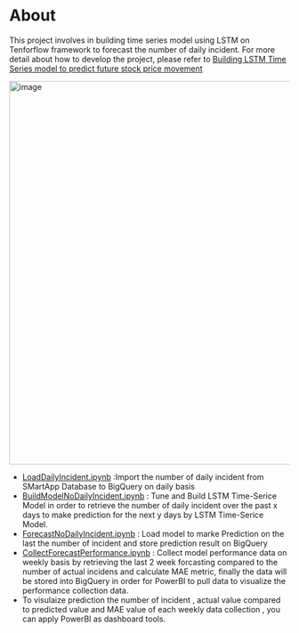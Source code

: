 # About
This project involves in building time series model using LSTM on Tenforflow framework to forecast the number of daily incident.
For more detail about how to develop the project, please refer to  [Building LSTM Time Series model to predict future stock price movement](https://github.com/technqvi/TimeSeriesML-FinMarket/tree/main/forecast-asset%20-price-movement-LSTM-TimeSeries)

<img width="689" alt="image" src="https://github.com/technqvi/SMart-AI/assets/38780060/45bdd3db-bbd9-418e-8b1c-036250f0b020">




* [LoadDailyIncident.ipynb](https://github.com/technqvi/SMart-AI/blob/main/DailyIncidentForecast/LoadDailyIncident.ipynb ) :Import the number of daily incident from SMartApp Database  to BigQuery on daily basis
* [BuildModelNoDailyIncident.ipynb](https://github.com/technqvi/SMart-AI/blob/main/DailyIncidentForecast/BuildModelNoDailyIncident.ipynb) : Tune and Build LSTM  Time-Serice Model in order to  retrieve the number of daily incident over the past x days to make prediction for the next y days by LSTM Time-Serice Model.
* [ForecastNoDailyIncident.ipynb](https://github.com/technqvi/SMart-AI/blob/main/DailyIncidentForecast/ForecastNoDailyIncident.ipynb) : Load model to marke Prediction  on the last the number of incident and store prediction result on BigQuery
* [CollectForecastPerformance.ipynb](https://github.com/technqvi/SMart-AI/blob/main/DailyIncidentForecast/CollectForecastPerformance.ipynb) : Collect model performance data on weekly basis by retrieving the last 2 week forcasting compared to the number of actual incidens  and calculate MAE metric, finally the data will be stored into BigQuery in order for PowerBI to pull data to visualize the performance collection data.
* To visulaize prediction the number of incident , actual value compared to predicted value and MAE value of each weekly data collection , you can apply PowerBI as dashboard tools.